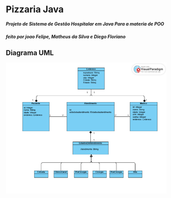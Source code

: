 # Pizzaria Java
##### Projeto de Sistema de  Gestão Hospitalar em Java Para a materia de POO 
##### feito por joao Felipe, Matheus da Silva e Diego Floriano
## Diagrama UML
<img src="/img/GestaoHospitalarjava.png"  width="700px" alt="imc-img">
